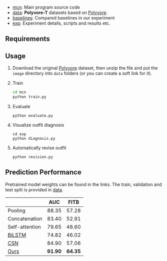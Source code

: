 


* [mcn](./mcn): Main program source code
* [data](./data): **Polyvore-T** datasets based on [Polyvore](https://github.com/xthan/polyvore-dataset).
* [baselines](./baselines): Compared baselines in our experiment
* [exp](./exp): Experiment details, scripts and results etc.

## Requirements


## Usage

1. Download the original [Polyvore](https://github.com/xthan/polyvore/) dataset, then unzip the file and put the `image` directory into `data` folders (or you can create a soft link for it).

2. Train

   ```sh
   cd mcn
   python train.py
   ```

3. Evaluate

   ```
   python evaluate.py
   ```

4. Visualize outfit diagnosis

   ```
   cd exp
   python diagnosis.py
   ```


5. Automatically revise outfit

   ```
   python revision.py
   ```

## Prediction Performance

Pretrained model weights can be found in the links. The train, validation and test split is provided in [data](./data/).

|                                                              |    AUC    |   FITB    |
| :----------------------------------------------------------- | :-------: | :-------: |
| Pooling                                                      |   88.35   |   57.28   |
| Concatenation                                                |   83.40   |   52.91   |
| Self-attention                                               |   79.65   |   48.60   |
| [BiLSTM](https://drive.google.com/open?id=1WaUP0X-ytZ05HYzeHmdBSzT9gcjF1c46) |   74.82   |   46.02   |
| [CSN](https://drive.google.com/open?id=1EYwtJBRMFxRDzQs7JNYQhp2TpRF2fw9r) |   84.90   |   57.06   |
| [Ours](https://drive.google.com/open?id=1WAErKHDmDfamZQt90wAOC5Db04euIeIP) | **91.90** | **64.35** |


